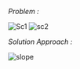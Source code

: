 *Problem :*

![Sc1](https://user-images.githubusercontent.com/42132857/81394797-2ac96e80-9140-11ea-8f91-57c02a85993a.PNG)
![sc2](https://user-images.githubusercontent.com/42132857/81394819-36b53080-9140-11ea-8751-c6e89f9188d3.PNG)

*Solution Approach :*

![slope](https://www.mathwarehouse.com/algebra/linear_equation/images/slope-of-a-line/slope-formula-all_no_highlight.webp)
